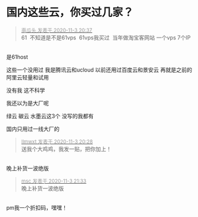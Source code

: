 # 国内这些云，你买过几家？


<div class="quote"><blockquote><font size="2"><a href="https://www.hostloc.com/forum.php?mod=redirect&amp;goto=findpost&amp;pid=9398127&amp;ptid=762020" target="_blank"><font color="#999999">南瓜头 发表于 2020-11-3 20:37</font></a></font><br />
61&nbsp;&nbsp;不知道是不是61vps&nbsp;&nbsp;61vps我买过&nbsp;&nbsp;当年做淘宝客网站 一个vps 7个IP</blockquote></div><br />
是61host

这些一个没用过 我是腾讯云和ucloud 以前还用过百度云和景安云 再就是之前的阿里云轻量和试用

没有我 这不科学<br />


我还以为是大厂呢<img src="static/image/smiley/yct/007.gif" smilieid="46" border="0" alt="" />

绿云 碳云 水墨云这3个 没写的我都有

国内只用过一线大厂的

<div class="quote"><blockquote><font size="2"><a href="https://www.hostloc.com/forum.php?mod=redirect&amp;goto=findpost&amp;pid=9398084&amp;ptid=762020" target="_blank"><font color="#999999">llmwxt 发表于 2020-11-3 20:28</font></a></font><br />
送我个大鸡鸡，我发一贴，把你加上！</blockquote></div><br />
晚上补货一波绝版

<div class="quote"><blockquote><font size="2"><a href="https://www.hostloc.com/forum.php?mod=redirect&amp;goto=findpost&amp;pid=9398473&amp;ptid=762020" target="_blank"><font color="#999999">msc 发表于 2020-11-3 21:33</font></a></font><br />
晚上补货一波绝版</blockquote></div><br />
pm我一个折扣码，嘿嘿！
